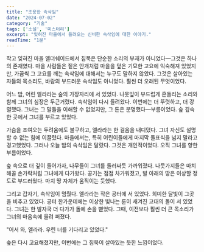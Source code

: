 ```yaml
---
title: "조용한 속삭임"
date: "2024-07-02"
category: "기술"
tags: ['소설', '미스터리']
excerpt: "잊혀진 마을에서 들려오는 신비한 속삭임에 대한 이야기."
readTime: "1분"
---
```


작고 잊혀진 마을 엘더쉐이드에서 침묵은 단순한 소리의 부재가 아니었다—그것은 하나의 존재였다. 마을 사람들은 짙은 안개처럼 마을을 덮은 기묘한 고요에 익숙해져 있었지만, 가끔씩 그 고요를 깨는 속삭임에 대해서는 누구도 말하지 않았다. 그것은 살아있는 자들의 목소리도, 바람의 부드러운 속삭임도 아니었다. 훨씬 더 오래된 무엇이었다.

어느 밤, 어린 엘라라는 숲의 가장자리에 서 있었다. 나뭇잎이 부드럽게 흔들리는 소리와 함께 그녀의 심장은 두근거렸다. 속삭임이 다시 들려왔다. 이번에는 더 뚜렷하고, 더 강렬했다. 그녀는 그 말들을 이해할 수 없었지만, 그 톤은 분명했다—부름이었다. 숲 깊숙한 곳에서 그녀를 부르고 있었다.

가슴을 조여오는 두려움에도 불구하고, 엘라라는 한 걸음을 내디뎠다. 그녀 자신도 설명할 수 없는 힘에 이끌렸다. 마을에서는, 특히 어린이들에게 마지막 돌표식을 넘지 말라고 경고했었다. 그러나 오늘 밤의 속삭임은 달랐다. 그것은 개인적이었다. 오직 그녀를 향한 부름이었다.

숲 속으로 더 깊이 들어가자, 나무들이 그녀를 둘러싸듯 가까워졌다. 나뭇가지들은 마치 해골 손가락처럼 그녀에게 다가왔다. 공기는 점점 차가워졌고, 발 아래의 땅은 이상할 정도로 부드러웠다. 마치 땅 자체가 움직이는 듯했다.

그리고 갑자기, 속삭임이 멈췄다. 엘라라는 작은 공터에 서 있었다. 희미한 달빛이 그곳을 비추고 있었다. 공터 한가운데에는 이상한 빛나는 룬이 새겨진 고대의 돌이 서 있었다. 그녀는 한 발자국 더 다가가 돌에 손을 뻗었다. 그때, 이전보다 훨씬 더 큰 목소리가 그녀의 마음속에 울려 퍼졌다.

"어서 와, 엘라라. 우린 너를 기다리고 있었다."

숲은 다시 고요해졌지만, 이번에는 그 침묵이 살아있는 듯한 느낌이었다.